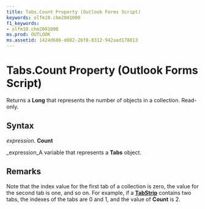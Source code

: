 ```yaml
---
title: Tabs.Count Property (Outlook Forms Script)
keywords: olfm10.chm2001000
f1_keywords:
- olfm10.chm2001000
ms.prod: OUTLOOK
ms.assetid: 1424d686-d082-26f8-8312-942aad178813
---
```



# Tabs.Count Property (Outlook Forms Script)

Returns a  **Long** that represents the number of objects in a collection. Read-only.


## Syntax

 _expression_. **Count**

 _expression_A variable that represents a  **Tabs** object.


## Remarks

Note that the index value for the first tab of a collection is zero, the value for the second tab is one, and so on. For example, if a  **[TabStrip](tabstrip-object-outlook-forms-script.md)** contains two tabs, the indexes of the tabs are 0 and 1, and the value of **Count** is 2.



